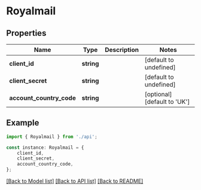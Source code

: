 # Royalmail


## Properties

Name | Type | Description | Notes
------------ | ------------- | ------------- | -------------
**client_id** | **string** |  | [default to undefined]
**client_secret** | **string** |  | [default to undefined]
**account_country_code** | **string** |  | [optional] [default to 'UK']

## Example

```typescript
import { Royalmail } from './api';

const instance: Royalmail = {
    client_id,
    client_secret,
    account_country_code,
};
```

[[Back to Model list]](../README.md#documentation-for-models) [[Back to API list]](../README.md#documentation-for-api-endpoints) [[Back to README]](../README.md)
